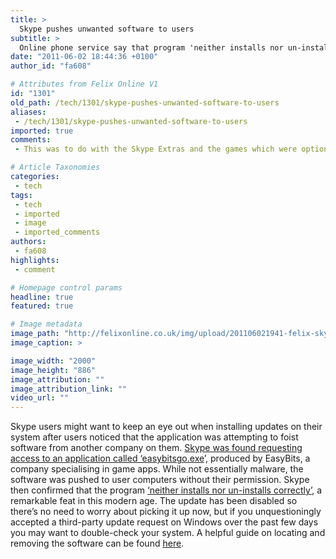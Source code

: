 ```yaml
---
title: >
  Skype pushes unwanted software to users
subtitle: >
  Online phone service say that program 'neither installs nor un-installs correctly'
date: "2011-06-02 18:44:36 +0100"
author_id: "fa608"

# Attributes from Felix Online V1
id: "1301"
old_path: /tech/1301/skype-pushes-unwanted-software-to-users
aliases:
 - /tech/1301/skype-pushes-unwanted-software-to-users
imported: true
comments:
 - This was to do with the Skype Extras and the games which were optionally installed with Skype I remember

# Article Taxonomies
categories:
 - tech
tags:
 - tech
 - imported
 - image
 - imported_comments
authors:
 - fa608
highlights:
 - comment

# Homepage control params
headline: true
featured: true

# Image metadata
image_path: "http://felixonline.co.uk/img/upload/201106021941-felix-skype_logo.jpg"
image_caption: >

image_width: "2000"
image_height: "886"
image_attribution: ""
image_attribution_link: ""
video_url: ""
---
```


Skype users might want to keep an eye out when installing updates on their system after users noticed that the application was attempting to foist software from another company on them. [Skype was found requesting access to an application called ‘easybitsgo.exe](http://www.blogtechnical.com/1115/skype-installs-game-crapware-on-your-systems-without-users-prior-knowledge.bt)’, produced by EasyBits, a company specialising in game apps. While not essentially malware, the software was pushed to user computers without their permission. Skype then confirmed that the program [‘neither installs nor un-installs correctly’](http://blogs.skype.com/garage/2011/05/easybits_update_disabled_for_s.html), a remarkable feat in this modern age. The update has been disabled so there’s no need to worry about picking it up now, but if you unquestioningly accepted a third-party update request on Windows over the past few days you may want to double-check your system. A helpful guide on locating and removing the software can be found [here](http://bit.ly/m31XqC).
